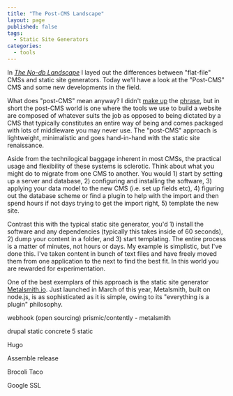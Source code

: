 ```yaml
---
title: "The Post-CMS Landscape"
layout: page
published: false
tags: 
  - Static Site Generators
categories: 
  - tools
---
```


In [_The No-db Landscape_](/tools/the-no-db-landscape/) I layed out the differences between "flat-file" CMSs and static site generators. Today we'll have a look at the "Post-CMS" CMS and some new developments in the field.

What does "post-CMS" mean anyway? I didn't [make up](http://developmentseed.org/blog/2012/07/27/build-cms-free-websites/) the [phrase](http://ben.balter.com/2012/10/01/welcome-to-the-post-cms-world/), but in short the post-CMS world is one where the tools we use to build a website are composed of whatever suits the job as opposed to being dictated by a CMS that typically constitutes an entire way of being and comes packaged with lots of middleware you may never use. The "post-CMS" approach is lightweight, minimalistic and goes hand-in-hand with the static site renaissance. 

Aside from the technilogical baggage inherent in most CMSs, the practical usage and flexibility of these systems is sclerotic. Think about what you might do to migrate from one CMS to another. You would 1) start by setting up a server and database, 2) configuring and installing the software, 3) applying your data model to the new CMS (i.e. set up fields etc), 4) figuring out the database scheme or find a plugin to help with the import and then spend hours if not days trying to get the import right, 5) template the new site. 

Contrast this with the typical static site generator, you'd 1) install the software and any dependencies (typically this takes inside of 60 seconds), 2) dump your content in a folder, and 3) start templating. The entire process is a matter of minutes, not hours or days. My example is simplistic, but I've done this. I've taken content in bunch of text files and have freely moved them from one application to the next to find the best fit. In this world you are rewarded for experimentation. 


One of the best exemplars of this approach is the static site generator [Metalsmith.io](http://www.metalsmith.io/). Just launched in March of this year, Metalsmith, built on node.js, is as sophisticated as it is simple, owing to its "everything is a plugin" philosophy. 



webhook (open sourcing)
prismic/contently - metalsmith

drupal static
concrete 5 static

Hugo

Assemble release

Brocoli Taco

Google SSL